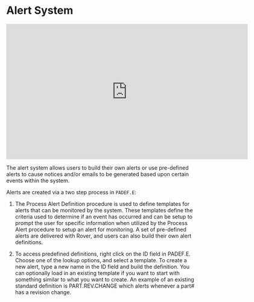 # Alert System

<PageHeader />

<iframe src="https://www.youtube.com/embed/iJ56JCtPHQ8" allowfullscreen="" frameborder="0" height="360" width="640" class="fr-draggable"></iframe><br>

The alert system allows users to build their own alerts or use pre-defined alerts to cause notices and/or emails to be generated based upon certain events within the system.

Alerts are created via a two step process in `PADEF.E`:

1. The Process Alert Definition procedure is used to define templates for alerts that can be monitored by the system. These templates define the criteria used to determine if an event has occurred and can be setup to prompt the user for specific information when utilized by the Process Alert procedure to setup an alert for monitoring. A set of pre-defined alerts are delivered with Rover, and users can also build their own alert definitions.

2. To access predefined definitions, right click on the ID field in PADEF.E. Choose one of the lookup options, and select a template. To create a new alert, type a new name in the ID field and build the definition. You can optionally load in an existing template if you want to start with something similar to what you want to create. An example of an existing standard definition is PART.REV.CHANGE which alerts whenever a part# has a revision change.

<PageFooter />
